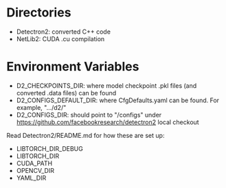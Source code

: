 # Directories
* Detectron2: converted C++ code
* NetLib2: CUDA .cu compilation

# Environment Variables

* D2_CHECKPOINTS_DIR: where model checkpoint .pkl files (and converted .data files) can be found
* D2_CONFIGS_DEFAULT_DIR: where CfgDefaults.yaml can be found. For example, ".../d2/"
* D2_CONFIGS_DIR: should point to "/configs" under https://github.com/facebookresearch/detectron2 local checkout

Read Detectron2/README.md for how these are set up:
* LIBTORCH_DIR_DEBUG
* LIBTORCH_DIR
* CUDA_PATH
* OPENCV_DIR
* YAML_DIR
